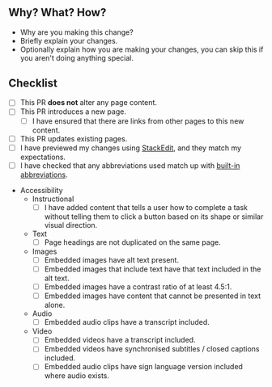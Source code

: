 # <Describe your Changes>

## Why? What? How?

* Why are you making this change?
* Briefly explain your changes.
* Optionally explain how you are making your changes, you can skip this if you aren't doing anything special.

## Checklist

- [ ] This PR **does not** alter any page content.
- [ ] This PR introduces a new page.
  - [ ] I have ensured that there are links from other pages to this new content.
- [ ] This PR updates existing pages.
- [ ] I have previewed my changes using [StackEdit](https://stackedit.io/app), and they match my expectations.
- [ ] I have checked that any abbreviations used match up with [built-in abbreviations](https://github.com/CPS-Innovation/digital-sop/tree/main/snippets/abbreviations.md).
- Accessibility
  - Instructional
    - [ ] I have added content that tells a user how to complete a task without telling them to click a button based on 
          its shape or similar visual direction.
  - Text
    - [ ] Page headings are not duplicated on the same page.
  - Images
    - [ ] Embedded images have alt text present.
    - [ ] Embedded images that include text have that text included in the alt text.
    - [ ] Embedded images have a contrast ratio of at least 4.5:1.
    - [ ] Embedded images have content that cannot be presented in text alone.
  - Audio
    - [ ] Embedded audio clips have a transcript included.
  - Video
    - [ ] Embedded videos have a transcript included.
    - [ ] Embedded videos have synchronised subtitles / closed captions included.
    - [ ] Embedded audio clips have sign language version included where audio exists.
